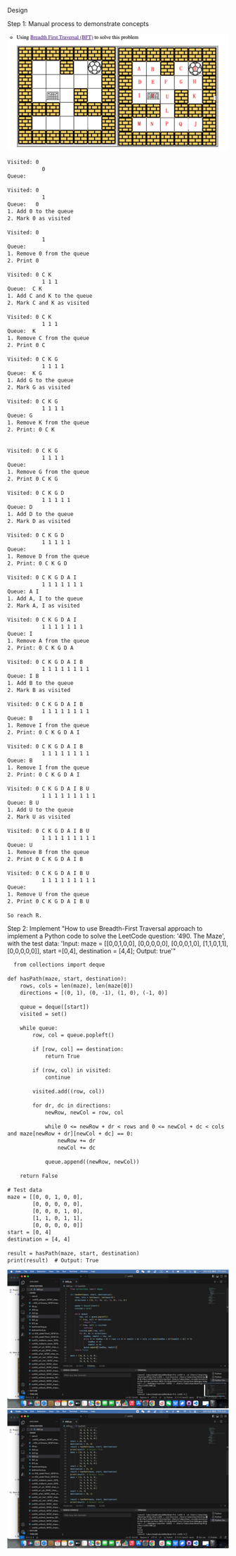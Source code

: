 Design


Step 1: Manual process to demonstrate concepts


![image](https://github.com/ceciliazhao1/Algorithm/blob/main/Breadth%20First%20Search/Maze/img/4.png)
```
Visited: 0 
           0
Queue: 

Visited: 0 
           1
Queue:   0
1. Add 0 to the queue
2. Mark 0 as visited

Visited: 0
           1
Queue: 
1. Remove 0 from the queue
2. Print 0

Visited: 0 C K
           1 1 1
Queue:  C K
1. Add C and K to the queue
2. Mark C and K as visited

Visited: 0 C K
           1 1 1
Queue:  K
1. Remove C from the queue
2. Print 0 C

Visited: 0 C K G 
           1 1 1 1
Queue:  K G
1. Add G to the queue
2. Mark G as visited

Visited: 0 C K G
           1 1 1 1
Queue: G
1. Remove K from the queue
2. Print: 0 C K


Visited: 0 C K G 
           1 1 1 1
Queue: 
1. Remove G from the queue
2. Print 0 C K G

Visited: 0 C K G D
           1 1 1 1 1
Queue: D
1. Add D to the queue
2. Mark D as visited

Visited: 0 C K G D
           1 1 1 1 1
Queue:
1. Remove D from the queue
2. Print: 0 C K G D

Visited: 0 C K G D A I
           1 1 1 1 1 1 1
Queue: A I
1. Add A, I to the queue
2. Mark A, I as visited

Visited: 0 C K G D A I
           1 1 1 1 1 1 1
Queue: I
1. Remove A from the queue
2. Print: 0 C K G D A

Visited: 0 C K G D A I B
           1 1 1 1 1 1 1 1
Queue: I B
1. Add B to the queue
2. Mark B as visited

Visited: 0 C K G D A I B
           1 1 1 1 1 1 1 1
Queue: B
1. Remove I from the queue
2. Print: 0 C K G D A I

Visited: 0 C K G D A I B
           1 1 1 1 1 1 1 1
Queue: B
1. Remove I from the queue
2. Print: 0 C K G D A I

Visited: 0 C K G D A I B U
           1 1 1 1 1 1 1 1 1
Queue: B U
1. Add U to the queue
2. Mark U as visited

Visited: 0 C K G D A I B U
           1 1 1 1 1 1 1 1 1
Queue: U
1. Remove B from the queue
2. Print 0 C K G D A I B

Visited: 0 C K G D A I B U
           1 1 1 1 1 1 1 1 1
Queue: 
1. Remove U from the queue
2. Print 0 C K G D A I B U

So reach R.
```

Step 2: Implement
"How to use Breadth-First Traversal approach to implement a Python code to solve the LeetCode question: '490. The Maze', with the test data: 'Input: maze = [[0,0,1,0,0], [0,0,0,0,0], [0,0,0,1,0], [1,1,0,1,1], [0,0,0,0,0]], start =[0,4], destination = [4,4]; Output: true'"

```
  from collections import deque

def hasPath(maze, start, destination):
    rows, cols = len(maze), len(maze[0])
    directions = [(0, 1), (0, -1), (1, 0), (-1, 0)]

    queue = deque([start])
    visited = set()

    while queue:
        row, col = queue.popleft()

        if [row, col] == destination:
            return True

        if (row, col) in visited:
            continue

        visited.add((row, col))

        for dr, dc in directions:
            newRow, newCol = row, col

            while 0 <= newRow + dr < rows and 0 <= newCol + dc < cols and maze[newRow + dr][newCol + dc] == 0:
                newRow += dr
                newCol += dc

            queue.append((newRow, newCol))

    return False

# Test data
maze = [[0, 0, 1, 0, 0],
        [0, 0, 0, 0, 0],
        [0, 0, 0, 1, 0],
        [1, 1, 0, 1, 1],
        [0, 0, 0, 0, 0]]
start = [0, 4]
destination = [4, 4]

result = hasPath(maze, start, destination)
print(result)  # Output: True

```

![image](https://github.com/ceciliazhao1/Algorithm/blob/main/Breadth%20First%20Search/Maze/img/1.png)
![image](https://github.com/ceciliazhao1/Algorithm/blob/main/Breadth%20First%20Search/Maze/img/2.png)
